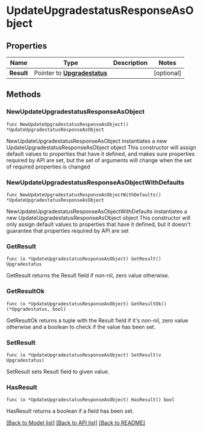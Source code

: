 # UpdateUpgradestatusResponseAsObject

## Properties

Name | Type | Description | Notes
------------ | ------------- | ------------- | -------------
**Result** | Pointer to [**Upgradestatus**](Upgradestatus.md) |  | [optional] 

## Methods

### NewUpdateUpgradestatusResponseAsObject

`func NewUpdateUpgradestatusResponseAsObject() *UpdateUpgradestatusResponseAsObject`

NewUpdateUpgradestatusResponseAsObject instantiates a new UpdateUpgradestatusResponseAsObject object
This constructor will assign default values to properties that have it defined,
and makes sure properties required by API are set, but the set of arguments
will change when the set of required properties is changed

### NewUpdateUpgradestatusResponseAsObjectWithDefaults

`func NewUpdateUpgradestatusResponseAsObjectWithDefaults() *UpdateUpgradestatusResponseAsObject`

NewUpdateUpgradestatusResponseAsObjectWithDefaults instantiates a new UpdateUpgradestatusResponseAsObject object
This constructor will only assign default values to properties that have it defined,
but it doesn't guarantee that properties required by API are set

### GetResult

`func (o *UpdateUpgradestatusResponseAsObject) GetResult() Upgradestatus`

GetResult returns the Result field if non-nil, zero value otherwise.

### GetResultOk

`func (o *UpdateUpgradestatusResponseAsObject) GetResultOk() (*Upgradestatus, bool)`

GetResultOk returns a tuple with the Result field if it's non-nil, zero value otherwise
and a boolean to check if the value has been set.

### SetResult

`func (o *UpdateUpgradestatusResponseAsObject) SetResult(v Upgradestatus)`

SetResult sets Result field to given value.

### HasResult

`func (o *UpdateUpgradestatusResponseAsObject) HasResult() bool`

HasResult returns a boolean if a field has been set.


[[Back to Model list]](../README.md#documentation-for-models) [[Back to API list]](../README.md#documentation-for-api-endpoints) [[Back to README]](../README.md)


